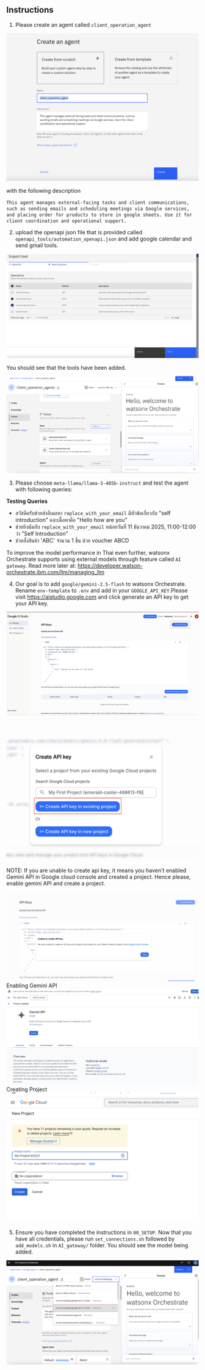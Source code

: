 ## Instructions

1. Please create an agent called `client_operation_agent`

![alt text](images/agent.png)

with the following description

```
This agent manages external-facing tasks and client communications, such as sending emails and scheduling meetings via Google services, and placing order for products to store in google sheets. Use it for client coordination and operational support.
```

2. upload the openapi json file that is provided called `openapi_tools/automation_openapi.json` and add google calendar and send gmail tools.

![alt text](images/openapi.png)

You should see that the tools have been added.

![alt text](images/tools.png)


3. Please choose `meta-llama/llama-3-405b-instruct` and test the agent with following queries:

**Testing Queries**


- สวัสดีครับช่วยส่งอีเมลหา `replace_with_your_email` มีหัวข้อเกี่ยวกับ "self introduction" และเนื้อหาคือ "Hello how are you"
- ช่วยยิงนัดกับ `replace_with_your_email` หน่อยวันที่ 11 ธันวาคม 2025, 11:00-12:00 ว่า "Self Introduction"
- ช่วยสั่งสินค้า 'ABC' จำนวน 1 ชิ้น ด้วย voucher ABCD



To improve the model performance in Thai even further, watsonx Orchestrate supports using external models through feature called `AI gateway`. Read more later at: https://developer.watson-orchestrate.ibm.com/llm/managing_llm


4. Our goal is to add `google/gemini-2.5-flash` to watsonx Orchestrate. Rename `env-template` to `.env` and add in your `GOOGLE_API_KEY`.Please visit https://aistudio.google.com and click generate an API key to get your API key.

![alt text](images/getapikey.png)
![alt text](images/success.png)

NOTE:
If you are unable to create api key, it means you haven't enabled Gemini API in Google cloud console and created a project. Hence please, enable gemini API and create a project.

![alt text](images/unabletocreatekey.png)
Enabling Gemini API
![alt text](images/enablegemini.png)
Creating Project
![alt text](images/create-gcpproject.png)

5. Ensure you have completed the instructions in `00_SETUP`. Now that you have all credentials, please run `set_connections.sh` followed by `add_models.sh` in `AI_gateway/` folder. You should see the model being added.

![alt text](images/added_gemini.png)